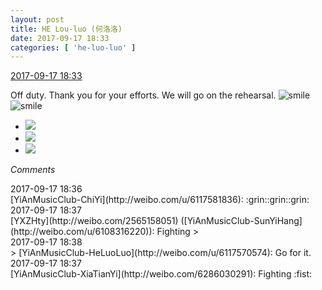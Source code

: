 ```yaml
---
layout: post
title: HE Lou-luo (何洛洛)
date: 2017-09-17 18:33
categories: [ 'he-luo-luo' ]
---
```


<div class="weibo-info">
  <a href="http://weibo.com/6117570574/FmfI8dtqt">2017-09-17 18:33</a>
</div>

Off duty. Thank you for your efforts. We will go on the rehearsal. ![smile](http://img.t.sinajs.cn/t4/appstyle/expression/ext/normal/5c/huanglianwx_org.gif)![smile](http://img.t.sinajs.cn/t4/appstyle/expression/ext/normal/5c/huanglianwx_org.gif)

<!-- more -->

<ul class="weibo-pic-list-1">
  <li class="weibo-pic">
    <a href="http://wx1.sinaimg.cn/mw690/006G0Hz8gy1fjmqpubakkj31491zk7wi.jpg"><img src="//wx1.sinaimg.cn/thumb150/006G0Hz8gy1fjmqpubakkj31491zk7wi.jpg" /></a>
  </li>
  <li class="weibo-pic">
    <a href="http://wx1.sinaimg.cn/mw690/006G0Hz8gy1fjmqpubakkj31491zk7wi.jpg"><img src="//wx2.sinaimg.cn/thumb150/006G0Hz8gy1fjmqppeg29j31491zk4qq.jpg" /></a>
  </li>
  <li class="weibo-pic">
    <a href="http://wx1.sinaimg.cn/mw690/006G0Hz8gy1fjmqpze70xj31491zkb2a.jpg"><img src="//wx1.sinaimg.cn/thumb150/006G0Hz8gy1fjmqpze70xj31491zkb2a.jpg" /></a>
  </li>
</ul>

*Comments*

<div class="weibo-info">2017-09-17 18:36</div>
[YiAnMusicClub-ChiYi](http://weibo.com/u/6117581836): :grin::grin::grin:

<div class="weibo-info">2017-09-17 18:37</div>
[YXZHty](http://weibo.com/2565158051) ([YiAnMusicClub-SunYiHang](http://weibo.com/u/6108316220)): Fighting
> <div class="weibo-info">2017-09-17 18:38</div>
> [YiAnMusicClub-HeLuoLuo](http://weibo.com/u/6117570574): Go for it.

<div class="weibo-info">2017-09-17 18:37</div>
[YiAnMusicClub-XiaTianYi](http://weibo.com/6286030291): Fighting :fist:

